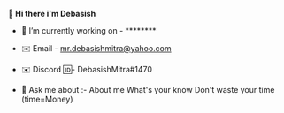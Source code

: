 <b>👋 Hi there i'm Debasish</b>
 
- 🔭 I’m currently working on - ********

  
- ✉️ Email - mr.debasishmitra@yahoo.com

- ✉️ Discord 🆔- DebasishMitra#1470

- 💬 Ask me about :- About me What's your know Don't waste your time (time=Money) 

